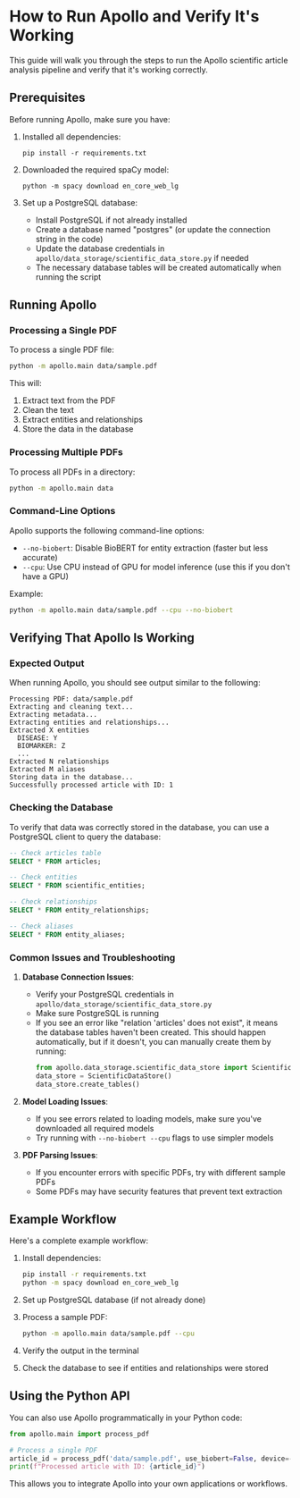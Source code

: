 # How to Run Apollo and Verify It's Working

This guide will walk you through the steps to run the Apollo scientific article analysis pipeline and verify that it's working correctly.

## Prerequisites

Before running Apollo, make sure you have:

1. Installed all dependencies:
   ```
   pip install -r requirements.txt
   ```

2. Downloaded the required spaCy model:
   ```
   python -m spacy download en_core_web_lg
   ```

3. Set up a PostgreSQL database:
   - Install PostgreSQL if not already installed
   - Create a database named "postgres" (or update the connection string in the code)
   - Update the database credentials in `apollo/data_storage/scientific_data_store.py` if needed
   - The necessary database tables will be created automatically when running the script

## Running Apollo

### Processing a Single PDF

To process a single PDF file:

```bash
python -m apollo.main data/sample.pdf
```

This will:
1. Extract text from the PDF
2. Clean the text
3. Extract entities and relationships
4. Store the data in the database

### Processing Multiple PDFs

To process all PDFs in a directory:

```bash
python -m apollo.main data
```

### Command-Line Options

Apollo supports the following command-line options:

- `--no-biobert`: Disable BioBERT for entity extraction (faster but less accurate)
- `--cpu`: Use CPU instead of GPU for model inference (use this if you don't have a GPU)

Example:
```bash
python -m apollo.main data/sample.pdf --cpu --no-biobert
```

## Verifying That Apollo Is Working

### Expected Output

When running Apollo, you should see output similar to the following:

```
Processing PDF: data/sample.pdf
Extracting and cleaning text...
Extracting metadata...
Extracting entities and relationships...
Extracted X entities
  DISEASE: Y
  BIOMARKER: Z
  ...
Extracted N relationships
Extracted M aliases
Storing data in the database...
Successfully processed article with ID: 1
```

### Checking the Database

To verify that data was correctly stored in the database, you can use a PostgreSQL client to query the database:

```sql
-- Check articles table
SELECT * FROM articles;

-- Check entities
SELECT * FROM scientific_entities;

-- Check relationships
SELECT * FROM entity_relationships;

-- Check aliases
SELECT * FROM entity_aliases;
```

### Common Issues and Troubleshooting

1. **Database Connection Issues**:
   - Verify your PostgreSQL credentials in `apollo/data_storage/scientific_data_store.py`
   - Make sure PostgreSQL is running
   - If you see an error like "relation 'articles' does not exist", it means the database tables haven't been created. This should happen automatically, but if it doesn't, you can manually create them by running:
     ```python
     from apollo.data_storage.scientific_data_store import ScientificDataStore
     data_store = ScientificDataStore()
     data_store.create_tables()
     ```

2. **Model Loading Issues**:
   - If you see errors related to loading models, make sure you've downloaded all required models
   - Try running with `--no-biobert --cpu` flags to use simpler models

3. **PDF Parsing Issues**:
   - If you encounter errors with specific PDFs, try with different sample PDFs
   - Some PDFs may have security features that prevent text extraction

## Example Workflow

Here's a complete example workflow:

1. Install dependencies:
   ```bash
   pip install -r requirements.txt
   python -m spacy download en_core_web_lg
   ```

2. Set up PostgreSQL database (if not already done)

3. Process a sample PDF:
   ```bash
   python -m apollo.main data/sample.pdf --cpu
   ```

4. Verify the output in the terminal

5. Check the database to see if entities and relationships were stored

## Using the Python API

You can also use Apollo programmatically in your Python code:

```python
from apollo.main import process_pdf

# Process a single PDF
article_id = process_pdf('data/sample.pdf', use_biobert=False, device=-1)  # CPU mode
print(f"Processed article with ID: {article_id}")
```

This allows you to integrate Apollo into your own applications or workflows.
